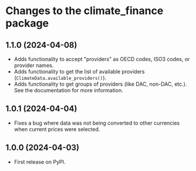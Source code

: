 # Changes to the climate_finance package

## 1.1.0 (2024-04-08)
- Adds functionality to accept "providers" as OECD codes, ISO3 codes, or provider names.
- Adds functionality to get the list of available providers (`ClimateData.available_providers()`).
- Adds functionality to get groups of providers (like DAC, non-DAC, etc.). See the 
  documentation for more information.

## 1.0.1 (2024-04-04)
- Fixes a bug where data was not being converted to other currencies when current prices
were selected.

## 1.0.0 (2024-04-03)
- First release on PyPI.